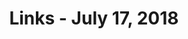 ---
title: Links - July 17, 2018
layout: links
category: links
articles:
  - title: How should we evaluate progress in AI?
    author: David Chapman
    source: Meaningness
    url: https://meaningness.com/metablog/artificial-intelligence-progress
    note: This essay is full of questions about the philosophy of science vs engineering vs design. It tries to explain where AI fits in, and discusses the false certainty that powerful tools like these give us. Machine learning/artificial intelligence/deep learning/data science/call it what you want is full of pitfalls _because_ it is so powerful. There’s not much actionable in it, but as someone who’s been pushing the story of automated retraining and continuous deployment to squeeze out performance out of ML models, it certainly gave me a lot to think about.
    tags:
        - Artificial Intelligence
        - Machine Learning
  - title: How Property Taxes Shape Our Cities
    author: Connor Nielsen
    source: Strong Towns
    url: https://www.strongtowns.org/journal/2018/6/28/how-property-taxes-shape-our-cities
    note: "In Seeing Like a State, James C. Scott writes: \"By a kind of fiscal Heisenberg principle, tax officials transform that which they take note of.\" In this essay, Nielsen shows a few examples of this - from the roofs of Paris, to the facades of Amsterdam."
    tags:
        - Urban
  - title: Complicating the Narratives
    author: Amanda Ripley
    source: The Whole Story
    url: https://thewholestory.solutionsjournalism.org/complicating-the-narratives-b91ea06ddf63
    note: "This article, recommended by Mike Davidson, discusses many ways we could fix journalism. Basing its recommendations on a bunch of communication and psycology research, the author tears apart a bunch of different situations in which the conversatin could have been nudged elsewhere, allowing for more productive outcomes. There's a lot to unpack, and I was not expecting it to be so long (should've noticed the \"39 min read\" at the top!), but totally worth it. It reminded me of a [tweet by Mason Hartman](https://twitter.com/webdevMason/status/994080521893371904) and the ensuing conversation: \"When you ask a really useful question, most people will consciously or unconsciously try to determine if they have a cached answer that roughly fits what you asked. Getting people to consistently forget their lines is a skill worth mastering.\""
    tags:
        - Journalism
  - title: Authority
    author: Steve Randy Waldman
    source: interfluidity
    url: https://www.interfluidity.com/v2/6970.html
    note: This piece reminded me of Nick Szabo's [things as authorities](https://unenumerated.blogspot.com/2006/10/things-as-authorities.html), and how much of our interactions are intermediated by ideas that are tacitly embedded in culture. Society is built on the fact that we can agree without burning mental cycles on things. We encode accepted behavior in culture and technology, relying on those crystals of knowledge to abstract away complexity and layer even more complexity on top. We offload our question of who should go ahead first to traffic lights, and our questions of who must pay back for their actions to courts and judges. If we think of governments as platforms (an analogy from Tim O'Reilly's WTF), we can see that government's role is the construction of and upholding of these mechanisms that legitimize sources of authority. The platform coordinates behavior to reliably improve the relation between the individuals who build on top of it, and it does so by setting the rules of what's admissible and what is not to the point that we don't need to stop and think about them.
    tags:
        - governance
        - culture
        - politics
        - law
  - title: The Outrage Epidemic
    author: Russ Roberts
    source: Medium
    url: https://medium.com/@russroberts/i-cant-hear-you-e7a218831f07
    note: Also [available as a podcast](http://www.econtalk.org/russ-roberts-on-the-information-revolution-politics-yeats-and-yelling/).This is not a new argument from Russ. He posits that our newfound tribalism isn't all that new, and that it's simply been exacerbated due to the incentives of the media industry, the filter bubbles of the internet, and the availability of content. He uses restaurants to illustrate the explosion of available choices, and contrasts how this explosion isn't all that meaningful when choosing what to eat or shopping for shoes, becoming problematic only when there are high externality costs without a feedback mechanism that makes us pay the price from our mistakes. If we buy an uncomfortable pair of shoes, or order a bad plate of pasta, we suffer. Immediately. If we vote for the wrong candidate, our contribution to their election is minuscule, and their actions are diffused over many years - there's no clear-cut feedback loop. This dynamic means that the ROI on truth isn't all that high for any one individual, and in aggregate, we end up with a market failure in which media is louder and angrier, as it sells more than nuanced positions would, and each one of us becomes more entrenched in our beliefs, disconnected from each other. Let's all try to be more nuanced?
    tags:
        - Economics
        - Politics
  - title: The Harsh Reality Of The Preference Stack
    author: Semil Shah
    source: Haystack.vc
    url: http://haystack.vc/2018/07/08/the-harsh-reality-of-the-preference-stack/
    note: Every time one of my friends has asked me what I think of the startup they're about to join, I've said that they should discount the equity as if it were worth $0. The probabilities work out that way, and given that most of them have other offers on the table, its the rational thing to do. Semil's post discusses the employee side, as well as the early investor's side - one I had not considered before. If you want to read more on this, Dan Luu's piece on [startup vs. big co tradeoffs](https://danluu.com/startup-tradeoffs/) is wonderful, pushing the point that all things being equal taking the megacorp offer is a no-brainer for the employee. As someone who wanted to be in startup land and ended up at HugeCo by accident, I mostly agree with him.
    tags:
        - Economics
        - venture capitial
        - startups
  - title: Tech in a time of travesties
    author: Jon Evans
    source: TechCrunch
    url: https://techcrunch.com/2018/07/01/tech-in-a-time-of-travesties/
    note: Technology does not automatically make the world better. Most tools can be used for both good and bad. The solution to bad outcomes due to technology is not more of the same technology.
    tags:
        - Technology
        - Web
  - title: Comparing City Street Orientations
    author: Geoff Boeing
    url: http://geoffboeing.com/2018/07/comparing-city-street-orientations/
    note: What kind of patterns arise if we look at the street grids in various cities? It's not all orthogonal cross streets. Open Street Map data, and the tooling to manipulate it, seems to have evolved a lot since I looked at it a couple of years ago. Big props to Boeing for open sourcing [OSMnx](https://github.com/gboeing/osmnx) and sharing so much of his work. Maybe it's time for a side project...
    tags:
        - Urban
        - Technology
        - Python
  - title: Solving Rush Hour, the Puzzle
    author: Michael Fogleman
    url: https://www.michaelfogleman.com/rush/
    note: Say what you want about 10X engineers being a fantasy, but I'm convinced Michael Fogleman is one of them just by looking at his open source side projects. Here's yet another super cool project from him that you should check out.
    tags:
        - Programming
  - title: What determines value?
    author: Dietrich Vollrath
    url: https://growthecon.com/blog/Value-Everything/
    note: Value is a mindbending idea once you notice that it's not tied to price, and that prices themselves are just numbers representing the opportunity cost between various goods. I was surprised there was no mention of supply and demand - this is often overlooked when discussing labor markets (ie, bankers don't make big salaries because they produce that much value for the companies they work for, but because that's the price the market bears). Culture might be different at facegoopplemazforce, but even if we're not measured by "butts in seats" time, people value face time, and track who's in first, and who leaves last. The input/output problem is pernicious in the org behavior experiences of office life, a la Dilbert. Lastly, the third section in the essay made me think of Russ Roberts' recurring point that GDP per capita is a bad measure of our standard of living, and that we need to figure out another way to measure our progress. What are some realistic alternatives? Are there any?
    tags:
        - Economics
  - title: Kelly on Technology and What Technology Wants
    author: Russ Roberts
    source: Econtalk (Podcast)
    url: http://www.econtalk.org/kelly-on-technology-and-what-technology-wants
    note: I'm still going strong on my quest to fight recency bias by going back to old EconTalk episodes. I'm doing this partially to get away from the current "everything is politics" environment, but also to unlock knowledge that's trapped in the recent past.
    tags:
        - Economics
        - Technology
        - Culture
  - title: My Journey in Photography
    author: Sam Abell
    source: Jordan Schnitzer Museum of Art
    url: https://www.youtube.com/watch?v=2sOHbYCRYaw
    note: "Most good photographs seem inevitable, almost incidental. Each one takes thought and effort. Hearing Sam Abell walk through his process was wonderful. I'd recommend this whether you do photography or not. What a great recommendation from Chris Michel. I took a few notes:

        * Low angle, more impact

        * Strong graphics, S curve, powerful diagonals

        * Bad weather makes good pictures

        * Compose, then wait

        * Setting, expression, gesture

        * All photographs are about time

        * Put your people above the horizon line

        * Perhaps most applicable to other aspects of life, on completing projects: you will only see the mistakes - learn from them, and don't point them out to others."
    tags:
        - Photography
  - title: How Trump’s Trade War Went From 18 Products to 10,000
    author: Keith Collins and Jasmine C. Lee
    source: The New York Times
    url: https://www.nytimes.com/interactive/2018/07/11/business/trade-war.html
    note: Trade wars are good and easy to win. Really cool economics data viz work from the NY Times, however sad the topic.
    tags:
        - Economics
        - Trade
        - Politics
---